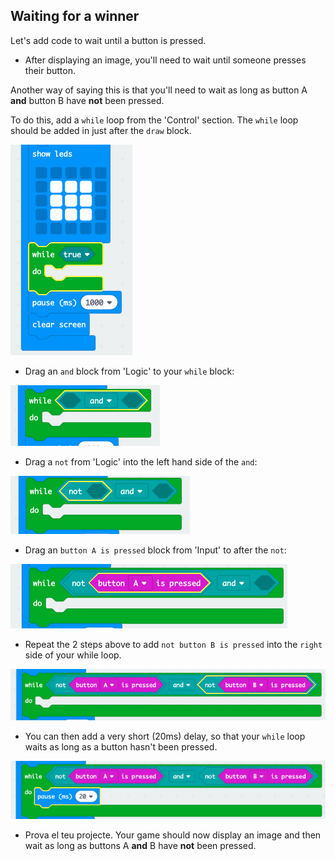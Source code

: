 ## Waiting for a winner

Let's add code to wait until a button is pressed.

+ After displaying an image, you'll need to wait until someone presses their button.

Another way of saying this is that you'll need to wait as long as button A **and** button B have **not** been pressed.

To do this, add a `while` loop from the 'Control' section. The `while` loop should be added in just after the `draw` block.

![captura de pantalla](images/reaction-while.png)

+ Drag an `and` block from 'Logic' to your `while` block:

![screenshot](images/reaction-and.png)

+ Drag a `not` from 'Logic' into the left hand side of the `and`:

![captura de pantalla](images/reaction-not.png)

+ Drag an `button A is pressed` block from 'Input' to after the `not`:

![captura de pantalla](images/reaction-button-a.png)

+ Repeat the 2 steps above to add `not button B is pressed` into the `right` side of your while loop.

![captura de pantalla](images/reaction-button-b.png)

+ You can then add a very short (20ms) delay, so that your `while` loop waits as long as a button hasn't been pressed.

![captura de pantalla](images/reaction-delay.png)

+ Prova el teu projecte. Your game should now display an image and then wait as long as buttons A **and** B have **not** been pressed.